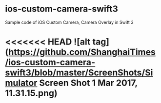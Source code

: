 # ios-custom-camera-swift3
Sample code of iOS Custom Camera, Camera Overlay in Swift 3

<<<<<<< HEAD
![alt tag](https://github.com/ShanghaiTimes/ios-custom-camera-swift3/blob/master/ScreenShots/Simulator Screen Shot 1 Mar 2017, 11.31.15.png)
=======

